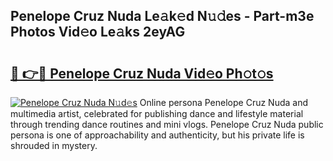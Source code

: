## Penelope Cruz Nuda Le𝚊k𝚎d N𝚞𝚍es - Part-m3e Photos Vid𝚎o Le𝚊ks 2eyAG

# <h2><a href="http://fbf4djb.evod.top/?m=Penelope+Cruz+Nuda">🔗 👉🔴 Penelope Cruz Nuda Vid𝚎o Ph𝚘t𝚘s</a></h2>

[![Penelope Cruz Nuda N𝚞d𝚎s](https://i.imgur.com/8V9OHl7.gif)](http://fbf4djb.evod.top/?m=Penelope+Cruz+Nuda)
Online persona Penelope Cruz Nuda and multimedia artist, celebrated for publishing dance and lifestyle material through trending dance routines and mini vlogs. Penelope Cruz Nuda public persona is one of approachability and authenticity, but his private life is shrouded in mystery. 
